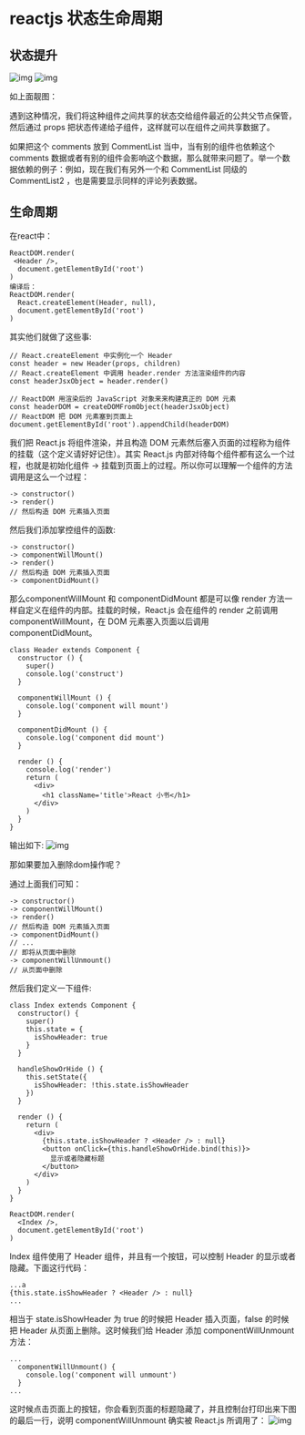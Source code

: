 # reactjs 状态生命周期

## 状态提升
![img](https://huzidaha.github.io/static/assets/img/posts/85B8A2B7-288F-4FC2-A0AB-C4E153BB3854.png)
![img](https://huzidaha.github.io/static/assets/img/posts/C547BD3E-F923-4B1D-96BC-A77966CDFBEF.png)

如上面靓图：

遇到这种情况，我们将这种组件之间共享的状态交给组件最近的公共父节点保管，然后通过 props 把状态传递给子组件，这样就可以在组件之间共享数据了。

如果把这个 comments 放到 CommentList 当中，当有别的组件也依赖这个 comments 数据或者有别的组件会影响这个数据，那么就带来问题了。举一个数据依赖的例子：例如，现在我们有另外一个和 CommentList 同级的 CommentList2 ，也是需要显示同样的评论列表数据。

## 生命周期
在react中：
```
ReactDOM.render(
 <Header />,
  document.getElementById('root')
)
编译后：
ReactDOM.render(
  React.createElement(Header, null),
  document.getElementById('root')
)
```
其实他们就做了这些事:
```
// React.createElement 中实例化一个 Header
const header = new Header(props, children)
// React.createElement 中调用 header.render 方法渲染组件的内容
const headerJsxObject = header.render()

// ReactDOM 用渲染后的 JavaScript 对象来来构建真正的 DOM 元素
const headerDOM = createDOMFromObject(headerJsxObject)
// ReactDOM 把 DOM 元素塞到页面上
document.getElementById('root').appendChild(headerDOM)
```

我们把 React.js 将组件渲染，并且构造 DOM 元素然后塞入页面的过程称为组件的挂载（这个定义请好好记住）。其实 React.js 内部对待每个组件都有这么一个过程，也就是初始化组件 -> 挂载到页面上的过程。所以你可以理解一个组件的方法调用是这么一个过程：

```
-> constructor()
-> render()
// 然后构造 DOM 元素插入页面
```
然后我们添加掌控组件的函数:
```
-> constructor()
-> componentWillMount()
-> render()
// 然后构造 DOM 元素插入页面
-> componentDidMount()
```

那么componentWillMount 和 componentDidMount 都是可以像 render 方法一样自定义在组件的内部。挂载的时候，React.js 会在组件的 render 之前调用 componentWillMount，在 DOM 元素塞入页面以后调用 componentDidMount。

```
class Header extends Component {
  constructor () {
    super()
    console.log('construct')
  }

  componentWillMount () {
    console.log('component will mount')
  }

  componentDidMount () {
    console.log('component did mount')
  }

  render () {
    console.log('render')
    return (
      <div>
        <h1 className='title'>React 小书</h1>
      </div>
    )
  }
}
```
输出如下:
![img](https://huzidaha.github.io/static/assets/img/posts/69676213-FDED-4E60-8142-07599BA10696.png)

那如果要加入删除dom操作呢？

通过上面我们可知：
```
-> constructor()
-> componentWillMount()
-> render()
// 然后构造 DOM 元素插入页面
-> componentDidMount()
// ...
// 即将从页面中删除
-> componentWillUnmount()
// 从页面中删除
```

然后我们定义一下组件:
```
class Index extends Component {
  constructor() {
    super()
    this.state = {
      isShowHeader: true
    }
  }

  handleShowOrHide () {
    this.setState({
      isShowHeader: !this.state.isShowHeader
    })
  }

  render () {
    return (
      <div>
        {this.state.isShowHeader ? <Header /> : null}
        <button onClick={this.handleShowOrHide.bind(this)}>
          显示或者隐藏标题
        </button>
      </div>
    )
  }
}

ReactDOM.render(
  <Index />,
  document.getElementById('root')
)
```

Index 组件使用了 Header 组件，并且有一个按钮，可以控制 Header 的显示或者隐藏。下面这行代码：
```
...a
{this.state.isShowHeader ? <Header /> : null}
...
```
相当于 state.isShowHeader 为 true 的时候把 Header 插入页面，false 的时候把 Header 从页面上删除。这时候我们给 Header 添加 componentWillUnmount 方法：
```
...
  componentWillUnmount() {
    console.log('component will unmount')
  }
...
```
这时候点击页面上的按钮，你会看到页面的标题隐藏了，并且控制台打印出来下图的最后一行，说明 componentWillUnmount 确实被 React.js 所调用了：
![img](https://huzidaha.github.io/static/assets/img/posts/B396B6CF-50F1-4C4E-9D16-4E746F15F91F.png)
